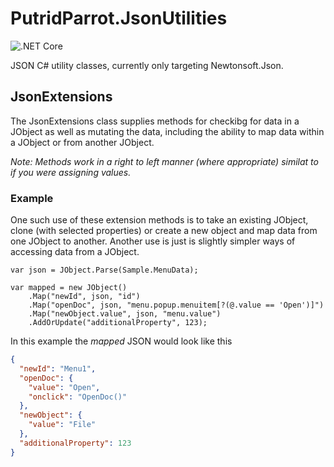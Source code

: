 # PutridParrot.JsonUtilities

![.NET Core](https://github.com/putridparrot/PutridParrot.JsonUtilities/workflows/.NET%20Core/badge.svg)

JSON C# utility classes, currently only targeting Newtonsoft.Json. 

## JsonExtensions

The JsonExtensions class supplies methods for checkibg for data in a JObject as well as mutating the data, including the ability to map data within a JObject or from another JObject.

_Note: Methods work in a right to left manner (where appropriate) similat to if you were assigning values._

### Example 

One such use of these extension methods is to take an existing JObject, clone (with selected properties) or create a new object and map data from one JObject to another. Another use is just is slightly simpler ways of accessing data from a JObject.

```CSharp
var json = JObject.Parse(Sample.MenuData);
            
var mapped = new JObject()
    .Map("newId", json, "id")
    .Map("openDoc", json, "menu.popup.menuitem[?(@.value == 'Open')]")
    .Map("newObject.value", json, "menu.value")
    .AddOrUpdate("additionalProperty", 123);
```

In this example the _mapped_ JSON would look like this

```json
{
  "newId": "Menu1",
  "openDoc": {
    "value": "Open",
    "onclick": "OpenDoc()"
  },
  "newObject": {
    "value": "File"
  },
  "additionalProperty": 123
}
```

